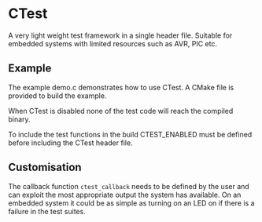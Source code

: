# CTest
A very light weight test framework in a single header file. Suitable for embedded systems with limited resources such as AVR, PIC etc.

## Example

The example demo.c demonstrates how to use CTest. A CMake file is provided to build the example.

When CTest is disabled none of the test code will reach the compiled binary.

To include the test functions in the build CTEST_ENABLED must be defined before including the CTest header file.

## Customisation

The callback function `ctest_callback` needs to be defined by the user and can exploit the most appropriate output the system has available. On an embedded system it could be as simple as turning on an LED on if there is a failure in the test suites.